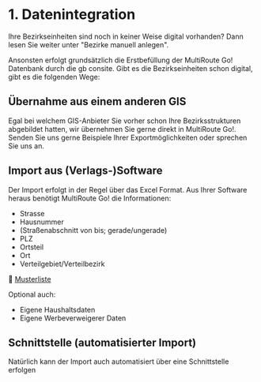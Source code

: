 # **1. Datenintegration**

Ihre Bezirkseinheiten sind noch in keiner Weise digital vorhanden? Dann lesen Sie weiter unter "Bezirke manuell anlegen".

Ansonsten erfolgt grundsätzlich  die Erstbefüllung der MultiRoute Go! Datenbank durch die gb consite. Gibt es die Bezirkseinheiten schon digital, gibt es die folgenden Wege: 

## Übernahme aus einem anderen GIS

Egal bei welchem GIS-Anbieter Sie vorher schon Ihre Bezirksstrukturen abgebildet hatten, wir übernehmen Sie gerne direkt in MultiRoute Go!. Senden Sie uns gerne Beispiele Ihrer Exportmöglichkeiten oder sprechen Sie uns an.


## Import aus (Verlags-)Software

Der Import erfolgt in der Regel über das Excel Format. Aus Ihrer Software heraus benötigt MultiRoute Go! die Informationen: 

   * Strasse
   * Hausnummer
   * (Straßenabschnitt von bis; gerade/ungerade)
   * PLZ
   * Ortsteil
   * Ort
   * Verteilgebiet/Verteilbezirk

💾 [Musterliste](assets/downloads/Import-Datenformat_MRGo.xlsx)

Optional auch: 
   * Eigene Haushaltsdaten
   * Eigene Werbeverweigerer Daten


## Schnittstelle (automatisierter Import)

Natürlich kann der Import auch automatisiert über eine Schnittstelle erfolgen
